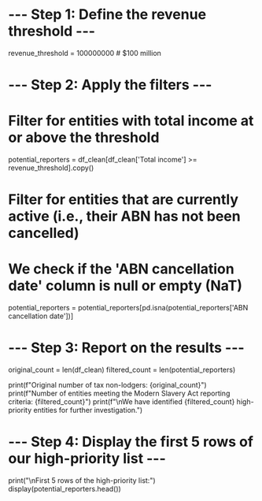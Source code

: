 # --- Step 1: Define the revenue threshold ---
revenue_threshold = 100000000  # $100 million

# --- Step 2: Apply the filters ---
# Filter for entities with total income at or above the threshold
potential_reporters = df_clean[df_clean['Total income'] >= revenue_threshold].copy()

# Filter for entities that are currently active (i.e., their ABN has not been cancelled)
# We check if the 'ABN cancellation date' column is null or empty (NaT)
potential_reporters = potential_reporters[pd.isna(potential_reporters['ABN cancellation date'])]


# --- Step 3: Report on the results ---
original_count = len(df_clean)
filtered_count = len(potential_reporters)

print(f"Original number of tax non-lodgers: {original_count}")
print(f"Number of entities meeting the Modern Slavery Act reporting criteria: {filtered_count}")
print(f"\nWe have identified {filtered_count} high-priority entities for further investigation.")

# --- Step 4: Display the first 5 rows of our high-priority list ---
print("\nFirst 5 rows of the high-priority list:")
display(potential_reporters.head())
